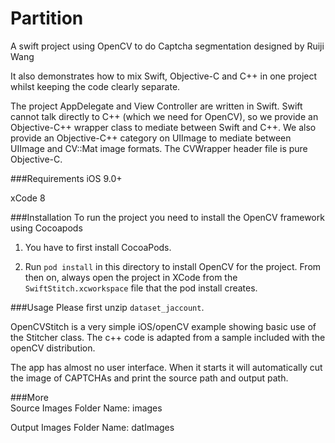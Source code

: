 # Partition
A swift project using OpenCV to do Captcha segmentation designed by Ruiji Wang

It also demonstrates how to mix Swift, Objective-C and C++ in one project whilst keeping the code clearly separate. 

The project AppDelegate and View Controller are written in Swift. Swift cannot talk directly to C++ (which we need for OpenCV), so we provide an Objective-C++ wrapper class to mediate between Swift and C++. We also provide an Objective-C++ category on UIImage to mediate between UIImage and CV::Mat image formats. The CVWrapper header file is pure Objective-C.

###Requirements
iOS 9.0+

xCode 8

###Installation 
To run the project you need to install the OpenCV framework using Cocoapods    

1. You have to first install CocoaPods.

2. Run `pod install` in this directory to install OpenCV for the project. From then on, always open the project in XCode from the `SwiftStitch.xcworkspace` file that the pod install creates.

###Usage
Please first unzip `dataset_jaccount`.

OpenCVStitch is a very simple iOS/openCV example showing basic use of the Stitcher class. The c++ code is adapted from a sample included with the openCV distribution.  

The app has almost no user interface. When it starts it will automatically cut the image of CAPTCHAs and print the source path and output path.

###More   
Source Images Folder Name: images

Output Images Folder Name: datImages


